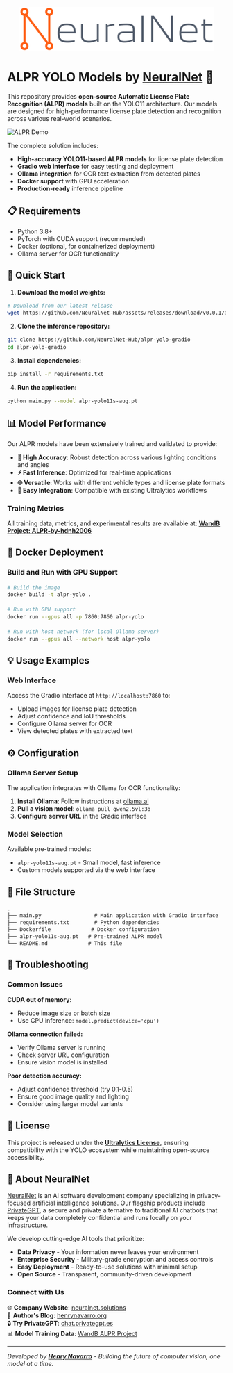 <div align="center">
  <a href="http://neuralnet.solutions" target="_blank">
    <img width="450" src="https://raw.githubusercontent.com/NeuralNet-Hub/assets/main/logo/LOGO_png_orig.png">
  </a>
</div>

# ALPR YOLO Models by [NeuralNet](https://neuralnet.solutions) 🚗

This repository provides **open-source Automatic License Plate Recognition (ALPR) models** built on the YOLO11 architecture. Our models are designed for high-performance license plate detection and recognition across various real-world scenarios.

![ALPR Demo](assets/demo.gif)

The complete solution includes:
- **High-accuracy YOLO11-based ALPR models** for license plate detection
- **Gradio web interface** for easy testing and deployment  
- **Ollama integration** for OCR text extraction from detected plates
- **Docker support** with GPU acceleration
- **Production-ready** inference pipeline

## 📋 Requirements

- Python 3.8+
- PyTorch with CUDA support (recommended)
- Docker (optional, for containerized deployment)
- Ollama server for OCR functionality

## 🚀 Quick Start

1. **Download the model weights:**
```bash
# Download from our latest release
wget https://github.com/NeuralNet-Hub/assets/releases/download/v0.0.1/alpr-yolo11s-aug.pt
```

2. **Clone the inference repository:**
```bash
git clone https://github.com/NeuralNet-Hub/alpr-yolo-gradio
cd alpr-yolo-gradio
```

3. **Install dependencies:**
```bash
pip install -r requirements.txt
```

4. **Run the application:**
```bash
python main.py --model alpr-yolo11s-aug.pt
```

## 📊 Model Performance

Our ALPR models have been extensively trained and validated to provide:
- **🎯 High Accuracy**: Robust detection across various lighting conditions and angles
- **⚡ Fast Inference**: Optimized for real-time applications  
- **🌐 Versatile**: Works with different vehicle types and license plate formats
- **📱 Easy Integration**: Compatible with existing Ultralytics workflows

### Training Metrics

All training data, metrics, and experimental results are available at:
**[WandB Project: ALPR-by-hdnh2006](https://wandb.ai/hdnh2006/ALPR-by-hdnh2006/)**

## 🐳 Docker Deployment

### Build and Run with GPU Support

```bash
# Build the image
docker build -t alpr-yolo .

# Run with GPU support
docker run --gpus all -p 7860:7860 alpr-yolo

# Run with host network (for local Ollama server)
docker run --gpus all --network host alpr-yolo
```

## 💡 Usage Examples

### Web Interface

Access the Gradio interface at `http://localhost:7860` to:
- Upload images for license plate detection
- Adjust confidence and IoU thresholds
- Configure Ollama server for OCR
- View detected plates with extracted text

## ⚙️ Configuration

### Ollama Server Setup

The application integrates with Ollama for OCR functionality:

1. **Install Ollama**: Follow instructions at [ollama.ai](https://ollama.ai)
2. **Pull a vision model**: `ollama pull qwen2.5vl:3b`
3. **Configure server URL** in the Gradio interface

### Model Selection

Available pre-trained models:
- `alpr-yolo11s-aug.pt` - Small model, fast inference
- Custom models supported via the web interface

## 📁 File Structure

```
.
├── main.py                 # Main application with Gradio interface
├── requirements.txt        # Python dependencies
├── Dockerfile             # Docker configuration
├── alpr-yolo11s-aug.pt   # Pre-trained ALPR model
└── README.md             # This file
```

## 🔧 Troubleshooting

### Common Issues

**CUDA out of memory:**
- Reduce image size or batch size
- Use CPU inference: `model.predict(device='cpu')`

**Ollama connection failed:**
- Verify Ollama server is running
- Check server URL configuration
- Ensure vision model is installed

**Poor detection accuracy:**
- Adjust confidence threshold (try 0.1-0.5)
- Ensure good image quality and lighting
- Consider using larger model variants

## 📝 License

This project is released under the **[Ultralytics License](https://github.com/ultralytics/ultralytics/blob/main/LICENSE)**, ensuring compatibility with the YOLO ecosystem while maintaining open-source accessibility.

## 🧠 About NeuralNet

[NeuralNet](https://neuralnet.solutions) is an AI software development company specializing in privacy-focused artificial intelligence solutions. Our flagship products include [PrivateGPT](https://neuralnet.solutions/privategpt), a secure and private alternative to traditional AI chatbots that keeps your data completely confidential and runs locally on your infrastructure.

We develop cutting-edge AI tools that prioritize:
- **Data Privacy** - Your information never leaves your environment
- **Enterprise Security** - Military-grade encryption and access controls  
- **Easy Deployment** - Ready-to-use solutions with minimal setup
- **Open Source** - Transparent, community-driven development

### Connect with Us

🌐 **Company Website**: [neuralnet.solutions](https://neuralnet.solutions)  
📝 **Author's Blog**: [henrynavarro.org](https://henrynavarro.org)  
🔒 **Try PrivateGPT**: [chat.privategpt.es](https://chat.privategpt.es)  
📊 **Model Training Data**: [WandB ALPR Project](https://wandb.ai/hdnh2006/ALPR-by-hdnh2006/)

---

_Developed by_ **_[Henry Navarro](https://github.com/hdnh2006)_** _- Building the future of computer vision, one model at a time._
